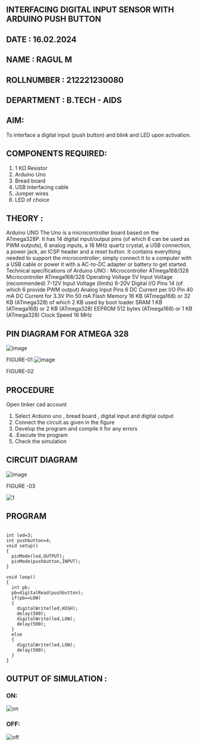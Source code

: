 ## INTERFACING DIGITAL INPUT SENSOR WITH ARDUINO PUSH BUTTON
## DATE : 16.02.2024
## NAME : RAGUL M																			             
## ROLLNUMBER : 212221230080
## DEPARTMENT : B.TECH - AIDS


## AIM:
To interface a digital input (push button) and blink and LED upon activation.
## COMPONENTS REQUIRED:
1.	1 KΩ Resistor 
2.	Arduino Uno 
3.	Bread board 
4.	USB Interfacing cable 
5.	Jumper wires 
6.	LED of choice 
## THEORY :
Arduino UNO
 	  The Uno is a microcontroller board based on the ATmega328P. It has 14 digital input/output pins (of which 6 can be used as PWM outputs), 6 analog inputs, a 16 MHz quartz crystal, a USB connection, a power jack, an ICSP header and a reset button. It contains everything needed to support the microcontroller; simply connect it to a computer with a USB cable or power it with a AC-to-DC adapter or battery to get started.
	Technical specifications of Arduino UNO :
Microcontroller	ATmega168/328
Microcontroller	ATmega168/328
Operating Voltage	5V
Input Voltage (recommended)	7-12V
Input Voltage (limits)	6-20V
Digital I/O Pins	14 (of which 6 provide PWM output)
Analog Input Pins	6
DC Current per I/O Pin	40 mA
DC Current for 3.3V Pin	50 mA
Flash Memory	16 KB (ATmega168) or 32 KB (ATmega328) of which 2 KB used by boot loader
SRAM	1 KB (ATmega168) or 2 KB (ATmega328)
EEPROM	512 bytes (ATmega168) or 1 KB (ATmega328)
Clock Speed	16 MHz
## PIN DIAGRAM FOR ATMEGA 328
 
![image](https://user-images.githubusercontent.com/36288975/163530394-115baee4-7ed1-49fe-9cce-d7b625e11e85.png)

FIGURE-01
![image](https://user-images.githubusercontent.com/36288975/163530431-4d390e98-0942-42d8-95b8-f57d348e6ad8.png)

FIGURE-02
## PROCEDURE 
 Open tinker cad account 
1.	Select Arduino uno , bread board , digital input and digital output 
2.	Connect the circuit as given in the figure 
3.	Develop the program and compile it for any errors 
4.	 .Execute the program 
5.	Check the simulation 



## CIRCUIT DIAGRAM 


![image](https://user-images.githubusercontent.com/36288975/163530437-87a0afbd-b3c9-44ad-b907-5de63486fb9d.png)



FIGURE -03

![1](https://github.com/ragulmani936/-INTERFACING-DIGITAL-INPUT-SENSOR-WITH-ARDUINO-PUSH-BUTTON-/assets/94881918/565879b9-76c0-469e-a33f-cc5570f61807)



## PROGRAM 
 
~~~ 

int led=3;
int pushbutton=4;
void setup()
{
  pinMode(led,OUTPUT);
  pinMode(pushbutton,INPUT);
}

void loop()
{
  int pb;
  pb=digitalRead(pushbutton);
  if(pb==LOW)
  {
    digitalWrite(led,HIGH);
    delay(500);
    digitalWrite(led,LOW);
    delay(500);
  }
  else
  {
    digitalWrite(led,LOW);
    delay(500);
  }
}

~~~





 
 
 



## OUTPUT OF SIMULATION :

### ON:
![on](https://github.com/ragulmani936/-INTERFACING-DIGITAL-INPUT-SENSOR-WITH-ARDUINO-PUSH-BUTTON-/assets/94881918/6dbc129e-99c4-40de-bad6-3dcc75e789e6)

### OFF:
![off](https://github.com/ragulmani936/-INTERFACING-DIGITAL-INPUT-SENSOR-WITH-ARDUINO-PUSH-BUTTON-/assets/94881918/d1c61fe2-1bd0-41fa-abd9-5c7ec6e702e2)

